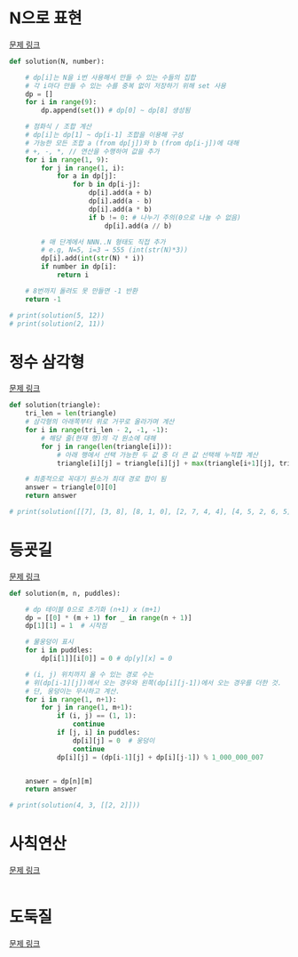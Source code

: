 # N으로 표현
[문제 링크](https://school.programmers.co.kr/learn/courses/30/lessons/42895)
```python
def solution(N, number):

    # dp[i]는 N을 i번 사용해서 만들 수 있는 수들의 집합
    # 각 i마다 만들 수 있는 수를 중복 없이 저장하기 위해 set 사용
    dp = []
    for i in range(9):
        dp.append(set()) # dp[0] ~ dp[8] 생성됨

    # 점화식 / 조합 계산
    # dp[i]는 dp[1] ~ dp[i-1] 조합을 이용해 구성
    # 가능한 모든 조합 a (from dp[j])와 b (from dp[i-j])에 대해 
    # +, -, *, // 연산을 수행하여 값을 추가
    for i in range(1, 9):
        for j in range(1, i):
            for a in dp[j]:
                for b in dp[i-j]:
                    dp[i].add(a + b)
                    dp[i].add(a - b)
                    dp[i].add(a * b)
                    if b != 0: # 나누기 주의(0으로 나눌 수 없음)
                        dp[i].add(a // b)

        # 매 단계에서 NNN..N 형태도 직접 추가
        # e.g, N=5, i=3 → 555 (int(str(N)*3))
        dp[i].add(int(str(N) * i))
        if number in dp[i]:
            return i

    # 8번까지 돌려도 못 만들면 -1 반환
    return -1

# print(solution(5, 12))
# print(solution(2, 11))
```

# 정수 삼각형
[문제 링크](https://school.programmers.co.kr/learn/courses/30/lessons/43105)
```python
def solution(triangle):
    tri_len = len(triangle)
    # 삼각형의 아래쪽부터 위로 거꾸로 올라가며 계산
    for i in range(tri_len - 2, -1, -1):
        # 해당 줄(현재 행)의 각 원소에 대해
        for j in range(len(triangle[i])):
            # 아래 행에서 선택 가능한 두 값 중 더 큰 값 선택해 누적합 계산
            triangle[i][j] = triangle[i][j] + max(triangle[i+1][j], triangle[i+1][j+1])

    # 최종적으로 꼭대기 원소가 최대 경로 합이 됨
    answer = triangle[0][0]
    return answer

# print(solution([[7], [3, 8], [8, 1, 0], [2, 7, 4, 4], [4, 5, 2, 6, 5]]))

```

# 등굣길
[문제 링크](https://school.programmers.co.kr/learn/courses/30/lessons/42898)
```python
def solution(m, n, puddles):

    # dp 테이블 0으로 초기화 (n+1) x (m+1)
    dp = [[0] * (m + 1) for _ in range(n + 1)]
    dp[1][1] = 1  # 시작점

    # 물웅덩이 표시
    for i in puddles:
        dp[i[1]][i[0]] = 0 # dp[y][x] = 0

    # (i, j) 위치까지 올 수 있는 경로 수는 
    # 위(dp[i-1][j])에서 오는 경우와 왼쪽(dp[i][j-1])에서 오는 경우를 더한 것.
    # 단, 웅덩이는 무시하고 계산.
    for i in range(1, n+1):
        for j in range(1, m+1):
            if (i, j) == (1, 1): 
                continue
            if [j, i] in puddles: 
                dp[i][j] = 0  # 웅덩이
                continue
            dp[i][j] = (dp[i-1][j] + dp[i][j-1]) % 1_000_000_007


    answer = dp[n][m]
    return answer

# print(solution(4, 3, [[2, 2]]))

```
# 사칙연산
[문제 링크](https://school.programmers.co.kr/learn/courses/30/lessons/1843)
```python

```
# 도둑질
[문제 링크](https://school.programmers.co.kr/learn/courses/30/lessons/42897)
```python

```
